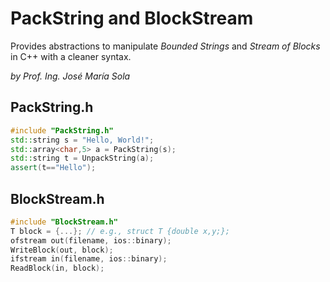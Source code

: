 # PackString and BlockStream
Provides abstractions to manipulate *Bounded Strings* and *Stream of Blocks* in C++ with a cleaner syntax.

*by Prof. Ing. José María Sola*

## PackString.h
```c++
#include "PackString.h"
std::string s = "Hello, World!";
std::array<char,5> a = PackString(s);
std::string t = UnpackString(a);
assert(t=="Hello");
```

## BlockStream.h
```c++
#include "BlockStream.h"
T block = {...}; // e.g., struct T {double x,y;};
ofstream out(filename, ios::binary);
WriteBlock(out, block);
ifstream in(filename, ios::binary);
ReadBlock(in, block);
```
